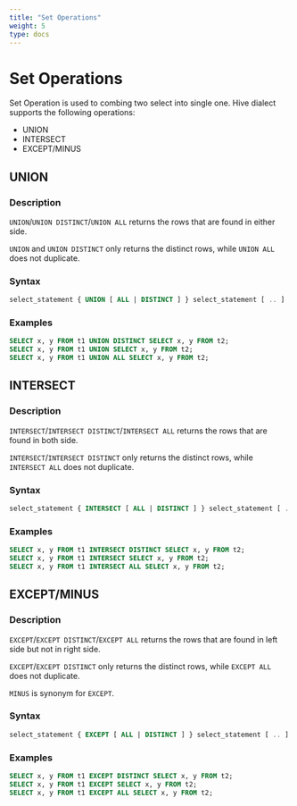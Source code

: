```yaml
---
title: "Set Operations"
weight: 5
type: docs
---
```

<!--
Licensed to the Apache Software Foundation (ASF) under one
or more contributor license agreements.  See the NOTICE file
distributed with this work for additional information
regarding copyright ownership.  The ASF licenses this file
to you under the Apache License, Version 2.0 (the
"License"); you may not use this file except in compliance
with the License.  You may obtain a copy of the License at
  http://www.apache.org/licenses/LICENSE-2.0
Unless required by applicable law or agreed to in writing,
software distributed under the License is distributed on an
"AS IS" BASIS, WITHOUT WARRANTIES OR CONDITIONS OF ANY
KIND, either express or implied.  See the License for the
specific language governing permissions and limitations
under the License.
-->

# Set Operations

Set Operation is used to combing two select into single one.
Hive dialect supports the following operations:
- UNION
- INTERSECT
- EXCEPT/MINUS

## UNION

### Description

`UNION`/`UNION DISTINCT`/`UNION ALL` returns the rows that are found in either side.

`UNION` and `UNION DISTINCT` only returns the distinct rows, while `UNION ALL` does not duplicate.

### Syntax

```sql
select_statement { UNION [ ALL | DISTINCT ] } select_statement [ .. ]
```

### Examples
```sql
SELECT x, y FROM t1 UNION DISTINCT SELECT x, y FROM t2;
SELECT x, y FROM t1 UNION SELECT x, y FROM t2;
SELECT x, y FROM t1 UNION ALL SELECT x, y FROM t2;
```

## INTERSECT

### Description

`INTERSECT`/`INTERSECT DISTINCT`/`INTERSECT ALL` returns the rows that are found in both side.

`INTERSECT`/`INTERSECT DISTINCT` only returns the distinct rows, while `INTERSECT ALL` does not duplicate.

### Syntax

```sql
select_statement { INTERSECT [ ALL | DISTINCT ] } select_statement [ .. ]
```

### Examples
```sql
SELECT x, y FROM t1 INTERSECT DISTINCT SELECT x, y FROM t2;
SELECT x, y FROM t1 INTERSECT SELECT x, y FROM t2;
SELECT x, y FROM t1 INTERSECT ALL SELECT x, y FROM t2;
```

## EXCEPT/MINUS

### Description

`EXCEPT`/`EXCEPT DISTINCT`/`EXCEPT ALL` returns the rows that are found in left side but not in right side.

`EXCEPT`/`EXCEPT DISTINCT` only returns the distinct rows, while `EXCEPT ALL` does not duplicate.

`MINUS` is synonym for `EXCEPT`.

### Syntax

```sql
select_statement { EXCEPT [ ALL | DISTINCT ] } select_statement [ .. ]
```

### Examples

```sql
SELECT x, y FROM t1 EXCEPT DISTINCT SELECT x, y FROM t2;
SELECT x, y FROM t1 EXCEPT SELECT x, y FROM t2;
SELECT x, y FROM t1 EXCEPT ALL SELECT x, y FROM t2;
```
